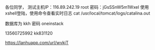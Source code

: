 各位同学，
测试主机IP：116.89.242.19
root
密码：jGsSSnW5m1WxeI
使用xshell登陆，使用命令查看实时日志
cat /usr/local/tomcat/logs/catalina.out

数据库为
kkh
密码
oneinstack

13560725992
 kk831120

 https://lanhuapp.com/url/wvkjT